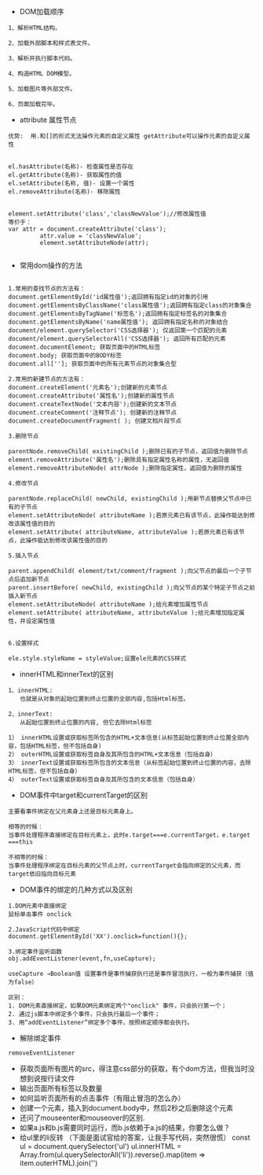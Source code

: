 - DOM加载顺序
```  
1、解析HTML结构。

2、加载外部脚本和样式表文件。

3、解析并执行脚本代码。

4、构造HTML DOM模型。

5、加载图片等外部文件。

6、页面加载完毕。

```

- attribute 属性节点

```
优势:  用.和[]的形式无法操作元素的自定义属性 getAttribute可以操作元素的自定义属性


el.hasAttribute(名称)- 检查属性是否存在
el.getAttribute(名称)- 获取属性的值
el.setAttribute(名称, 值)- 设置一个属性
el.removeAttribute(名称)- 移除属性


element.setAttribute('class','classNewValue');//修改属性值
等价于：
var attr = document.createAttribute('class'); 
         attr.value = 'classNewValue';
         element.setAttributeNode(attr);


```


- 常用dom操作的方法

``` 

1.常用的查找节点的方法有：
document.getElementById('id属性值');返回拥有指定id的对象的引用
document.getElementsByClassName('class属性值');返回拥有指定class的对象集合
document.getElementsByTagName('标签名');返回拥有指定标签名的对象集合
document.getElementsByName('name属性值'); 返回拥有指定名称的对象结合
document/element.querySelector('CSS选择器'); 仅返回第一个匹配的元素
document/element.querySelectorAll('CSS选择器'); 返回所有匹配的元素
document.documentElement; 获取页面中的HTML标签
document.body; 获取页面中的BODY标签
document.all['']; 获取页面中的所有元素节点的对象集合型

2.常用的新建节点的方法有：
document.createElement('元素名');创建新的元素节点
document.createAttribute('属性名');创建新的属性节点
document.createTextNode('文本内容');创建新的文本节点
document.createComment('注释节点'); 创建新的注释节点
document.createDocumentFragment( ); 创建文档片段节点

3.删除节点

parentNode.removeChild( existingChild );删除已有的子节点，返回值为删除节点
element.removeAttribute('属性名');删除具有指定属性名称的属性，无返回值
element.removeAttributeNode( attrNode );删除指定属性，返回值为删除的属性

4.修改节点

parentNode.replaceChild( newChild, existingChild );用新节点替换父节点中已有的子节点
element.setAttributeNode( attributeName );若原元素已有该节点，此操作能达到修改该属性值的目的
element.setAttribute( attributeName, attributeValue );若原元素已有该节点，此操作能达到修改该属性值的目的

5.插入节点

parent.appendChild( element/txt/comment/fragment );向父节点的最后一个子节点后追加新节点
parent.insertBefore( newChild, existingChild );向父节点的某个特定子节点之前插入新节点
element.setAttributeNode( attributeName );给元素增加属性节点
element.setAttribute( attributeName, attributeValue );给元素增加指定属性，并设定属性值


6.设置样式

ele.style.styleName = styleValue;设置ele元素的CSS样式

```
- innerHTML和innerText的区别
``` 
1、innerHTML:
　　也就是从对象的起始位置到终止位置的全部内容,包括Html标签。

2、innerText:
　　从起始位置到终止位置的内容, 但它去除Html标签

1） innerHTML设置或获取标签所包含的HTML+文本信息(从标签起始位置到终止位置全部内容，包括HTML标签，但不包括自身)
2） outerHTML设置或获取标签自身及其所包含的HTML+文本信息（包括自身）
3） innerText设置或获取标签所包含的文本信息（从标签起始位置到终止位置的内容，去除HTML标签，但不包括自身）
4） outerText设置或获取标签自身及其所包含的文本信息（包括自身）
```
- DOM事件中target和currentTarget的区别
``` 
主要看事件绑定在父元素身上还是目标元素身上。

相等的时候：
当事件处理程序直接绑定在目标元素上，此时e.target===e.currentTarget，e.target ===this

不相等的时候：
当事件处理程序绑定在目标元素的父节点上时，currentTarget会指向绑定的父元素，而target依旧指向目标元素
```
- DOM事件的绑定的几种方式以及区别
```  
1.DOM元素中直接绑定
鼠标单击事件 onclick

2.JavaScript代码中绑定
document.getElementById('XX').onclick=function(){};

3.绑定事件监听函数
obj.addEventListener(event,fn,useCapture);

useCapture →Boolean值 设置事件是事件捕获执行还是事件冒泡执行，一般为事件捕获（值为false）

区别：
1. DOM元素直接绑定，如果DOM元素绑定两个"onclick" 事件，只会执行第一个；
2. 通过js脚本中绑定多个事件，只会执行最后一个事件；
3. 用“addEventListener”绑定多个事件，按照绑定顺序都会执行。

```
- 解除绑定事件
``` 
removeEventListener
```
- 获取页面所有图片的src，得注意css部分的获取，有个dom方法，但我当时没想到说按行读文件
- 输出页面所有标签以及数量
- 如何监听页面所有的点击事件（有阻止冒泡的怎么办）
- 创建一个元素，插入到document.body中，然后2秒之后删除这个元素
- 还问了mouseenter和mouseover的区别.
- 如果a.js和b.js需要同时运行，而b.js依赖于a.js的结果，你要怎么做？
- 给ul里的li反转   （下面是面试官给的答案，让我手写代码，突然很慌）
  const ul = document.querySelector('ul')
  ul.innerHTML = Array.from(ul.querySelectorAll('li')).reverse().map(item => item.outerHTML).join('')
